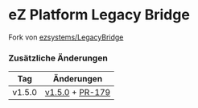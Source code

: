 # eZ Platform Legacy Bridge

Fork von [ezsystems/LegacyBridge](https://github.com/ezsystems/LegacyBridge)

### Zusätzliche Änderungen

| Tag | Änderungen |
| ---  | ---  |
| v1.5.0 | [v1.5.0](https://github.com/ezsystems/LegacyBridge/releases/tag/v1.5.0) + [PR-179](https://github.com/ezsystems/LegacyBridge/pull/179) |
